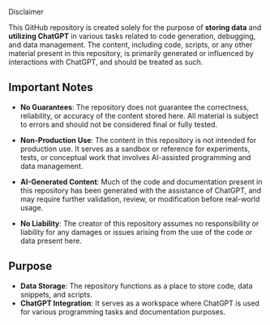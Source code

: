 Disclaimer

This GitHub repository is created solely for the purpose of **storing data** and **utilizing ChatGPT** in various tasks related to code generation, debugging, and data management. The content, including code, scripts, or any other material present in this repository, is primarily generated or influenced by interactions with ChatGPT, and should be treated as such.

## Important Notes

- **No Guarantees**: The repository does not guarantee the correctness, reliability, or accuracy of the content stored here. All material is subject to errors and should not be considered final or fully tested.
    
- **Non-Production Use**: The content in this repository is not intended for production use. It serves as a sandbox or reference for experiments, tests, or conceptual work that involves AI-assisted programming and data management.
    
- **AI-Generated Content**: Much of the code and documentation present in this repository has been generated with the assistance of ChatGPT, and may require further validation, review, or modification before real-world usage.
    
- **No Liability**: The creator of this repository assumes no responsibility or liability for any damages or issues arising from the use of the code or data present here.
    

## Purpose

- **Data Storage**: The repository functions as a place to store code, data snippets, and scripts.
- **ChatGPT Integration**: It serves as a workspace where ChatGPT is used for various programming tasks and documentation purposes.
